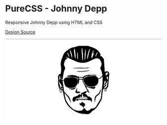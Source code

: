 # PureCSS - Johnny Depp

Responsive Johnny Depp using HTML and CSS

[Design Source](https://ditalgo.com/product/johnny-depp-svg-png-pdf-johnny-depp-silhouette/)

<div align="center">
   <img src="screenshot.png" width="800" />
</div
